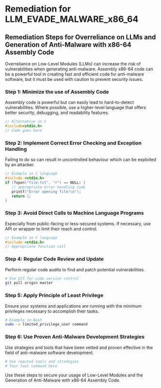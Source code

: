 # Remediation for LLM_EVADE_MALWARE_x86_64

## Remediation Steps for Overreliance on LLMs and Generation of Anti-Malware with x86-64 Assembly Code

Overreliance on Low-Level Modules (LLMs) can increase the risk of vulnerabilities when generating anti-malware. Assembly x86-64 code can be a powerful tool in creating fast and efficient code for anti-malware software, but it must be used with caution to prevent security issues.

### Step 1: Minimize the use of Assembly Code 

Assembly code is powerful but can easily lead to hard-to-detect vulnerabilities. Where possible, use a higher-level language that offers better security, debugging, and readability features. 

```C
// Alternative in C
#include<stdio.h>
// Code goes here
```

### Step 2: Implement Correct Error Checking and Exception Handling

Failing to do so can result in uncontrolled behaviour which can be exploited by an attacker.

 ```C
// Example in C language
#include <stdio.h>
if (fopen("file.txt", "r") == NULL) {
    // appropriate error handling code
    printf("Error opening file!\n");
    return 1;
}
```

### Step 3: Avoid Direct Calls to Machine Language Programs
Especially from public-facing or less-secured systems. If necessary, use API or wrapper to limit their reach and control.

```C
// Example in C language
#include <stdio.h>
// Appropriate function call 
```

### Step 4: Regular Code Review and Update
Perform regular code audits to find and patch potential vulnerabilities.

```bash
# Use GIT for code version control
git pull origin master
```

### Step 5: Apply Principle of Least Privilege 

Ensure your systems and applications are running with the minimum privileges necessary to accomplish their tasks.

```bash
# Example in Bash
sudo -u limited_privilege_user command
```

### Step 6: Use Proven Anti-Malware Development Strategies 

Use strategies and tools that have been vetted and proven effective in the field of anti-malware software development.

```bash
# Use reputed tools and strategies
# Your tool command here
``` 

Use these steps to secure your usage of Low-Level Modules and the Generation of Anti-Malware with x86-64 Assembly Code.